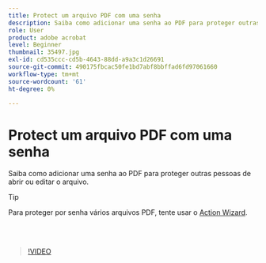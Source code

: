 ```yaml
---
title: Protect um arquivo PDF com uma senha
description: Saiba como adicionar uma senha ao PDF para proteger outras pessoas de abrir ou editar o arquivo
role: User
product: adobe acrobat
level: Beginner
thumbnail: 35497.jpg
exl-id: cd535ccc-cd5b-4643-88dd-a9a3c1d26691
source-git-commit: 490175fbcac50fe1bd7abf8bbffad6fd97061660
workflow-type: tm+mt
source-wordcount: '61'
ht-degree: 0%

---
```


# Protect um arquivo PDF com uma senha

Saiba como adicionar uma senha ao PDF para proteger outras pessoas de abrir ou editar o arquivo.

>[!TIP]
>
>Para proteger por senha vários arquivos PDF, tente usar o [Action Wizard](../advanced-tasks/action.md).

<br> 

>[!VIDEO](https://video.tv.adobe.com/v/35497?hidetitle=true)
